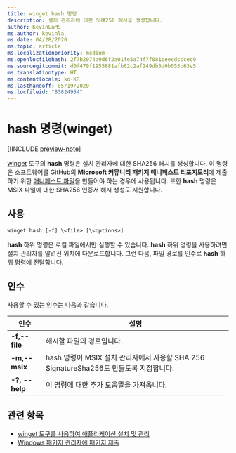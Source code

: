 ```yaml
---
title: winget hash 명령
description: 설치 관리자에 대한 SHA256 해시를 생성합니다.
author: KevinLaMS
ms.author: kevinla
ms.date: 04/28/2020
ms.topic: article
ms.localizationpriority: medium
ms.openlocfilehash: 2f7b2074a9d6f2a01fe5a74f7f081ceeedcccec9
ms.sourcegitcommit: d0f479f1955881afb62c2af249db5d0b053b63e5
ms.translationtype: HT
ms.contentlocale: ko-KR
ms.lasthandoff: 05/19/2020
ms.locfileid: "83824954"
---
```

# <a name="hash-command-winget"></a>hash 명령(winget)

[!INCLUDE [preview-note](../../includes/package-manager-preview.md)]

[winget](index.md) 도구의 **hash** 명령은 설치 관리자에 대한 SHA256 해시를 생성합니다. 이 명령은 소프트웨어를 GitHub의 **Microsoft 커뮤니티 패키지 매니페스트 리포지토리**에 제출하기 위한 [매니페스트 파일](../package/manifest.md)을 만들어야 하는 경우에 사용됩니다. 또한 **hash** 명령은 MSIX 파일에 대한 SHA256 인증서 해시 생성도 지원합니다.

## <a name="usage"></a>사용

`winget hash [-f] \<file> [\<options>]`

**hash** 하위 명령은 로컬 파일에서만 실행할 수 있습니다. **hash** 하위 명령을 사용하려면 설치 관리자를 알려진 위치에 다운로드합니다. 그런 다음, 파일 경로를 인수로 **hash** 하위 명령에 전달합니다.

## <a name="arguments"></a>인수

사용할 수 있는 인수는 다음과 같습니다.

| 인수  | 설명 |
|--------------|-------------|
| **-f,--file** |  해시할 파일의 경로입니다. |
| **-m,--msix**  | hash 명령이 MSIX 설치 관리자에서 사용할 SHA 256 SignatureSha256도 만들도록 지정합니다. |
| **-?, --help** |  이 명령에 대한 추가 도움말을 가져옵니다. |

## <a name="related-topics"></a>관련 항목

* [winget 도구를 사용하여 애플리케이션 설치 및 관리](index.md)
* [Windows 패키지 관리자에 패키지 제출](../package/index.md)
